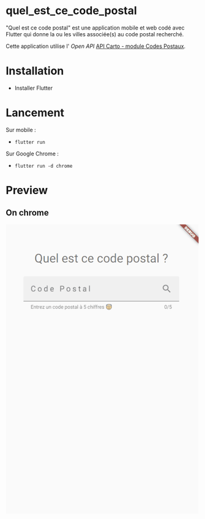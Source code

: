 # quel_est_ce_code_postal

"Quel est ce code postal" est une application mobile et web codé avec Flutter qui donne la ou les villes associée(s) au code postal recherché.

Cette application utilise l' *Open API*  [API Carto - module Codes Postaux](https://api.gouv.fr/les-api/api_carto_codes_postaux).


# Installation 

- Installer Flutter

# Lancement 

Sur mobile :
- `flutter run`

Sur Google Chrome :
- `flutter run -d chrome`

# Preview

## On chrome

![ Travel App animation](./quel_est_ce_code_postal.gif)



